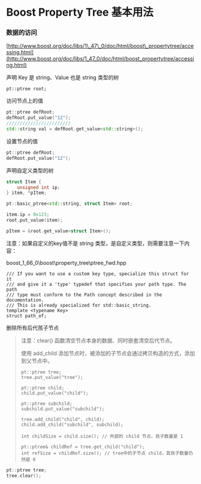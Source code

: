 # Boost Property Tree 基本用法

### 数据的访问

[http://www.boost.org/doc/libs/1\_47\_0/doc/html/boost\_propertytree/accessing.html](http://www.boost.org/doc/libs/1_47_0/doc/html/boost_propertytree/accessing.html)

声明 Key 是 string、Value 也是 string 类型的树

```
pt::ptree root;
```

访问节点上的值

```cpp
pt::ptree defRoot;
defRoot.put_value("12");
////////////////////////
std::string val = defRoot.get_value<std::string>();
```

设置节点的值

```cpp
pt::ptree defRoot;
defRoot.put_value("12");
```

声明自定义类型的树

```cpp
struct Item {
    unsigned int ip;
} item, *pItem;

pt::basic_ptree<std::string, struct Item> root;

item.ip = 0x123;
root.put_value(item);

pItem = &root.get_value<struct Item>();
```

注意：如果自定义的key值不是 string 类型，是自定义类型，则需要注意一下内容：

boost\_1\_66\_0\boost\property\_tree\ptree\_fwd.hpp

```
/// If you want to use a custom key type, specialize this struct for it
/// and give it a 'type' typedef that specifies your path type. The path
/// type must conform to the Path concept described in the documentation.
/// This is already specialized for std::basic_string.
template <typename Key>
struct path_of;
```

删除所有后代孩子节点

> 注意：clear\(\) 函数清空节点本身的数据、同时嵌套清空后代节点。
>
> 使用 add\_child 添加节点时，被添加的子节点会通过拷贝构造的方式，添加到父节点中。
>
> ```
> pt::ptree tree;
> tree.put_value("tree");
>
> pt::ptree child;
> child.put_value("child");
>
> pt::ptree subchild;
> subchild.put_value("subchild");
>
> tree.add_child("child", child);
> child.add_child("subchild", subchild);
>
> int childSize = child.size(); // 外部的 child 节点，孩子数量是 1
>
> pt::ptree& childRef = tree.get_child("child");
> int refSize = childRef.size(); // tree中的子节点 child，其孩子数量仍然是 0
> ```

```cpp
pt::ptree tree;
tree.clear();
```



